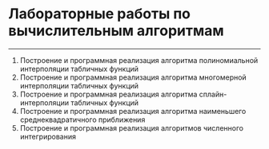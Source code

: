 # Лабораторные работы по вычислительным алгоритмам
---

1. Построение и программная реализация алгоритма полиномиальной интерполяции табличных функций
2. Построение и программная реализация алгоритма многомерной интерполяции табличных функций
3. Построение и программная реализация алгоритма сплайн-интерполяции табличных функций
4. Построение и программная реализация алгоритма наименьшего среднеквадратичного приближения
5. Построение и программная реализация алгоритмов численного интегрирования
